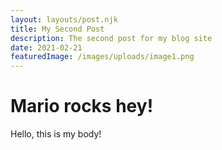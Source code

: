 ```yaml
---
layout: layouts/post.njk
title: My Second Post
description: The second post for my blog site
date: 2021-02-21
featuredImage: /images/uploads/image1.png
---
```


# Mario rocks hey!

Hello, this is my body!